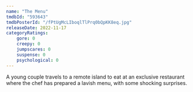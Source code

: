 ```yaml
---
name: "The Menu"
tmdbId: "593643"
tmdbPosterId: "/fPtUgMcLIboqlTlPrq0bQpKK8eq.jpg"
releaseDate: 2022-11-17
categoryRatings:
    gore: 0
    creepy: 0
    jumpscares: 0
    suspense: 0
    psychological: 0
---
```

A young couple travels to a remote island to eat at an exclusive restaurant where the chef has prepared a lavish menu, with some shocking surprises.
